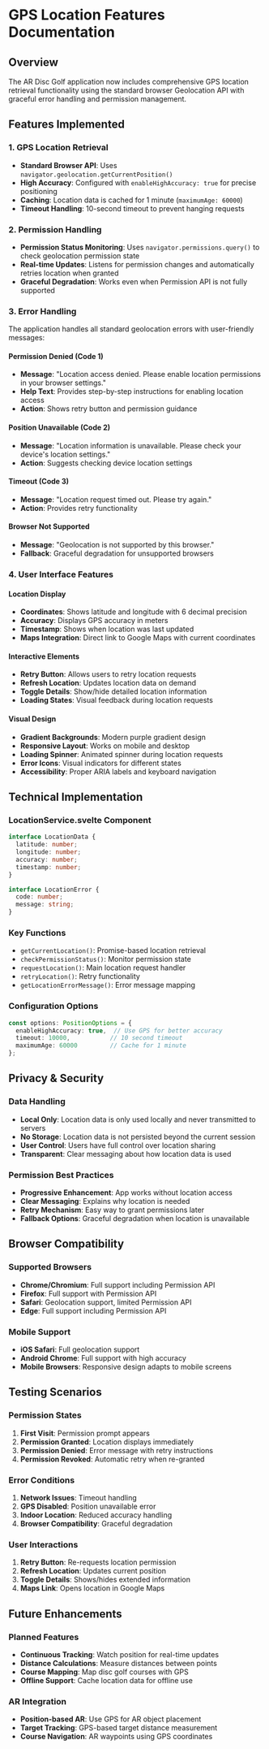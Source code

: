 # GPS Location Features Documentation

## Overview
The AR Disc Golf application now includes comprehensive GPS location retrieval functionality using the standard browser Geolocation API with graceful error handling and permission management.

## Features Implemented

### 1. GPS Location Retrieval
- **Standard Browser API**: Uses `navigator.geolocation.getCurrentPosition()`
- **High Accuracy**: Configured with `enableHighAccuracy: true` for precise positioning
- **Caching**: Location data is cached for 1 minute (`maximumAge: 60000`)
- **Timeout Handling**: 10-second timeout to prevent hanging requests

### 2. Permission Handling
- **Permission Status Monitoring**: Uses `navigator.permissions.query()` to check geolocation permission state
- **Real-time Updates**: Listens for permission changes and automatically retries location when granted
- **Graceful Degradation**: Works even when Permission API is not fully supported

### 3. Error Handling
The application handles all standard geolocation errors with user-friendly messages:

#### Permission Denied (Code 1)
- **Message**: "Location access denied. Please enable location permissions in your browser settings."
- **Help Text**: Provides step-by-step instructions for enabling location access
- **Action**: Shows retry button and permission guidance

#### Position Unavailable (Code 2)
- **Message**: "Location information is unavailable. Please check your device's location settings."
- **Action**: Suggests checking device location settings

#### Timeout (Code 3)
- **Message**: "Location request timed out. Please try again."
- **Action**: Provides retry functionality

#### Browser Not Supported
- **Message**: "Geolocation is not supported by this browser."
- **Fallback**: Graceful degradation for unsupported browsers

### 4. User Interface Features

#### Location Display
- **Coordinates**: Shows latitude and longitude with 6 decimal precision
- **Accuracy**: Displays GPS accuracy in meters
- **Timestamp**: Shows when location was last updated
- **Maps Integration**: Direct link to Google Maps with current coordinates

#### Interactive Elements
- **Retry Button**: Allows users to retry location requests
- **Refresh Location**: Updates location data on demand
- **Toggle Details**: Show/hide detailed location information
- **Loading States**: Visual feedback during location requests

#### Visual Design
- **Gradient Backgrounds**: Modern purple gradient design
- **Responsive Layout**: Works on mobile and desktop
- **Loading Spinner**: Animated spinner during location requests
- **Error Icons**: Visual indicators for different states
- **Accessibility**: Proper ARIA labels and keyboard navigation

## Technical Implementation

### LocationService.svelte Component
```typescript
interface LocationData {
  latitude: number;
  longitude: number;
  accuracy: number;
  timestamp: number;
}

interface LocationError {
  code: number;
  message: string;
}
```

### Key Functions
- `getCurrentLocation()`: Promise-based location retrieval
- `checkPermissionStatus()`: Monitor permission state
- `requestLocation()`: Main location request handler
- `retryLocation()`: Retry functionality
- `getLocationErrorMessage()`: Error message mapping

### Configuration Options
```typescript
const options: PositionOptions = {
  enableHighAccuracy: true,  // Use GPS for better accuracy
  timeout: 10000,           // 10 second timeout
  maximumAge: 60000         // Cache for 1 minute
};
```

## Privacy & Security

### Data Handling
- **Local Only**: Location data is only used locally and never transmitted to servers
- **No Storage**: Location data is not persisted beyond the current session
- **User Control**: Users have full control over location sharing
- **Transparent**: Clear messaging about how location data is used

### Permission Best Practices
- **Progressive Enhancement**: App works without location access
- **Clear Messaging**: Explains why location is needed
- **Retry Mechanism**: Easy way to grant permissions later
- **Fallback Options**: Graceful degradation when location is unavailable

## Browser Compatibility

### Supported Browsers
- **Chrome/Chromium**: Full support including Permission API
- **Firefox**: Full support with Permission API
- **Safari**: Geolocation support, limited Permission API
- **Edge**: Full support including Permission API

### Mobile Support
- **iOS Safari**: Full geolocation support
- **Android Chrome**: Full support with high accuracy
- **Mobile Browsers**: Responsive design adapts to mobile screens

## Testing Scenarios

### Permission States
1. **First Visit**: Permission prompt appears
2. **Permission Granted**: Location displays immediately
3. **Permission Denied**: Error message with retry instructions
4. **Permission Revoked**: Automatic retry when re-granted

### Error Conditions
1. **Network Issues**: Timeout handling
2. **GPS Disabled**: Position unavailable error
3. **Indoor Location**: Reduced accuracy handling
4. **Browser Compatibility**: Graceful degradation

### User Interactions
1. **Retry Button**: Re-requests location permission
2. **Refresh Location**: Updates current position
3. **Toggle Details**: Shows/hides extended information
4. **Maps Link**: Opens location in Google Maps

## Future Enhancements

### Planned Features
- **Continuous Tracking**: Watch position for real-time updates
- **Distance Calculations**: Measure distances between points
- **Course Mapping**: Map disc golf courses with GPS
- **Offline Support**: Cache location data for offline use

### AR Integration
- **Position-based AR**: Use GPS for AR object placement
- **Target Tracking**: GPS-based target distance measurement
- **Course Navigation**: AR waypoints using GPS coordinates